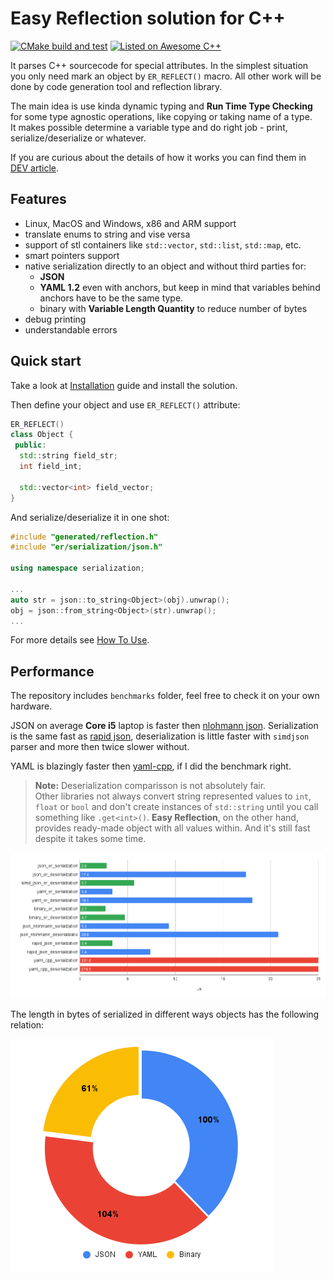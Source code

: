 # Easy Reflection solution for C++

[![CMake build and test](https://github.com/chocolacula/reflection_cpp/actions/workflows/cmake.yml/badge.svg)](https://github.com/chocolacula/reflection_cpp/actions/workflows/cmake.yml)
<a href="https://github.com/fffaraz/awesome-cpp#reflection"><img src="https://cdn.rawgit.com/sindresorhus/awesome/d7305f38d29fed78fa85652e3a63e154dd8e8829/media/badge.svg" alt="Listed on Awesome C++"></img></a>

It parses C++ sourcecode for special attributes. In the simplest situation you only need mark an object by `ER_REFLECT()` macro. All other work will be done by code generation tool and reflection library.

The main idea is use kinda dynamic typing and **Run Time Type Checking** for some type agnostic operations, like copying or taking name of a type.  
It makes possible determine a variable type and do right job - print, serialize/deserialize or whatever.

If you are curious about the details of how it works you can find them in [DEV article](https://dev.to/chocolacula/how-to-write-reflection-for-c-4527).  

## Features

- Linux, MacOS and Windows, x86 and ARM support
- translate enums to string and vise versa
- support of stl containers like `std::vector`, `std::list`, `std::map`, etc.
- smart pointers support
- native serialization directly to an object and without third parties for:
  - **JSON**
  - **YAML 1.2** even with anchors, but keep in mind that variables behind anchors have to be the same type.
  - binary with **Variable Length Quantity** to reduce number of bytes
- debug printing
- understandable errors

## Quick start

Take a look at [Installation](readme/installation.md) guide and install the solution.

Then define your object and use `ER_REFLECT()` attribute:

```cpp
ER_REFLECT()
class Object {
 public:
  std::string field_str;
  int field_int;

  std::vector<int> field_vector;
}
```

And serialize/deserialize it in one shot:

```cpp
#include "generated/reflection.h"
#include "er/serialization/json.h"

using namespace serialization;

...
auto str = json::to_string<Object>(obj).unwrap();
obj = json::from_string<Object>(str).unwrap();
...
```

For more details see [How To Use](readme/how_to_use.md).

## Performance

The repository includes `benchmarks` folder, feel free to check it on your own hardware.

JSON on average **Core i5** laptop is faster then [nlohmann json](https://github.com/nlohmann/json).
Serialization is the same fast as [rapid json](https://github.com/Tencent/rapidjson), deserialization is little faster with `simdjson` parser and more then twice slower without.

YAML is blazingly faster then [yaml-cpp](https://github.com/jbeder/yaml-cpp), if I did the benchmark right.

> **Note:** Deserialization comparisson is not absolutely fair.  
Other libraries not always convert string represented values to `int`, `float` or `bool` and don't create instances of `std::string` until you call something like `.get<int>()`. **Easy Reflection**, on the other hand, provides ready-made object with all values within. And it's still fast despite it takes some time.

![Core i5 benchmarks](./benchmarks/performance_chart.png)

The length in bytes of serialized in different ways objects has the following relation:

![Memory](./benchmarks/memory_chart.png)
